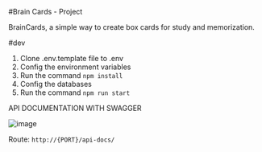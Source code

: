 #Brain Cards - Project

BrainCards, a simple way to create box cards for study and memorization.

#dev

1. Clone .env.template file to .env
2. Config the environment variables
3. Run the command `npm install`
4. Config the databases
5. Run the command `npm run start`


API DOCUMENTATION WITH SWAGGER 

![image](https://github.com/user-attachments/assets/ab710d3d-303a-42ac-b1ec-d86041e6dbfd)


Route: `http://{PORT}/api-docs/`
